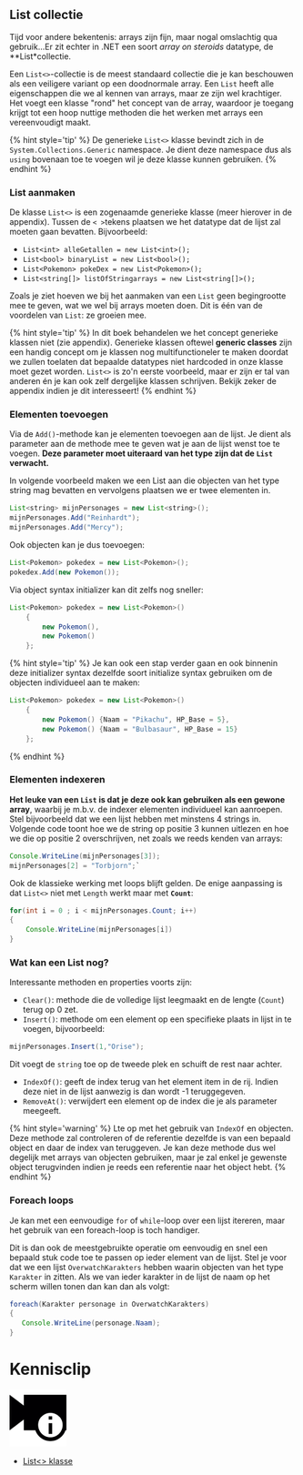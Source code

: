 ## List collectie

Tijd voor andere bekentenis: arrays zijn fijn, maar nogal omslachtig qua gebruik...Er zit echter in .NET een soort *array on steroids* datatype, de **List*collectie.

Een ``List<>``-collectie is de meest standaard collectie die je kan beschouwen als een veiligere variant op een doodnormale array. Een ``List`` heeft alle eigenschappen die we al kennen van arrays, maar ze zijn wel krachtiger.  Het voegt een klasse "rond" het concept van de array, waardoor je toegang krijgt tot een hoop nuttige methoden die het werken met arrays een vereenvoudigt maakt.

{% hint style='tip' %}
De generieke ``List<>`` klasse bevindt zich in de ``System.Collections.Generic`` namespace. Je dient deze namespace dus als ``using`` bovenaan toe te voegen wil je deze klasse kunnen gebruiken.
{% endhint %}

### List aanmaken

De klasse ``List<>`` is een zogenaamde generieke klasse (meer hierover in de appendix). Tussen de ``< >``tekens plaatsen we het datatype dat de lijst zal moeten gaan bevatten. Bijvoorbeeld:

* ``List<int> alleGetallen = new List<int>();``
* ``List<bool> binaryList = new List<bool>();``
* ``List<Pokemon> pokeDex = new List<Pokemon>();``
* ``List<string[]> listOfStringarrays = new List<string[]>();``

Zoals je ziet hoeven we bij het aanmaken van een ``List`` geen begingrootte mee te geven, wat we wel bij arrays moeten doen. Dit is één van de voordelen van ``List``: ze groeien mee.

{% hint style='tip' %}
In dit boek behandelen we het concept generieke klassen niet (zie appendix). Generieke klassen oftewel **generic classes** zijn een handig concept om je klassen nog multifunctioneler te maken doordat we zullen toelaten dat bepaalde datatypes niet hardcoded in onze klasse moet gezet worden. ``List<>`` is zo'n eerste voorbeeld, maar er zijn er tal van anderen én je kan ook zelf dergelijke klassen schrijven. Bekijk zeker de appendix indien je dit interesseert!
{% endhint %}

### Elementen toevoegen

Via de ``Add()``-methode kan je elementen toevoegen aan de lijst. Je dient als parameter aan de methode mee te geven wat je aan de lijst wenst toe te voegen. **Deze parameter moet uiteraard van het type zijn dat de ``List`` verwacht.** 

In volgende voorbeeld maken we een List aan die objecten van het type string mag bevatten en vervolgens plaatsen we er twee elementen in.

```java
List<string> mijnPersonages = new List<string>();
mijnPersonages.Add("Reinhardt");
mijnPersonages.Add("Mercy");
``` 

Ook objecten kan je dus toevoegen:

```java
List<Pokemon> pokedex = new List<Pokemon>();
pokedex.Add(new Pokemon());
```

Via object syntax initializer kan dit zelfs nog sneller:
```java
List<Pokemon> pokedex = new List<Pokemon>()
    {
        new Pokemon(),
        new Pokemon()
    };
```

{% hint style='tip' %}
Je kan ook een stap verder gaan en ook binnenin deze initializer syntax dezelfde soort initialize syntax gebruiken om de objecten individueel aan te maken:

```java
List<Pokemon> pokedex = new List<Pokemon>()
    {
        new Pokemon() {Naam = "Pikachu", HP_Base = 5},
        new Pokemon() {Naam = "Bulbasaur", HP_Base = 15}
    };
```

{% endhint %}

### Elementen indexeren

**Het leuke van een ``List`` is dat je deze ook kan gebruiken als een gewone array**, waarbij je m.b.v. de indexer elementen individueel kan aanroepen. Stel bijvoorbeeld dat we een lijst hebben met minstens 4 strings in. Volgende code toont hoe we de string op positie 3 kunnen uitlezen en hoe we die op positie 2 overschrijven, net zoals we reeds kenden van arrays:

```java
Console.WriteLine(mijnPersonages[3]);
mijnPersonages[2] = "Torbjorn";`
```

Ook de klassieke werking met loops blijft gelden. De enige aanpassing is dat ``List<>`` niet met ``Length`` werkt maar met **``Count``**:

```java
for(int i = 0 ; i < mijnPersonages.Count; i++)
{
    Console.WriteLine(mijnPersonages[i])
}
```

### Wat kan een List nog?

Interessante methoden en properties voorts zijn:

* ``Clear()``: methode die de volledige lijst leegmaakt en de lengte (``Count``) terug op 0 zet.
* ``Insert()``: methode om een element op een specifieke plaats in lijst in te voegen, bijvoorbeeld:
```java
mijnPersonages.Insert(1,"Orise");
```
Dit voegt de ``string`` toe op de tweede plek en schuift de rest naar achter.
* ``IndexOf()``: geeft de index terug van het element item in de rij. Indien deze niet in de lijst aanwezig is dan wordt -1 teruggegeven.
* ``RemoveAt()``: verwijdert een element op de index die je als parameter meegeeft.

{% hint style='warning' %}
Lte op met het gebruik van ``IndexOf`` en objecten. Deze methode zal controleren of de referentie dezelfde is van een bepaald object en daar de index van teruggeven. Je kan deze methode dus wel degelijk met arrays van objecten gebruiken, maar je zal enkel je gewenste object terugvinden indien je reeds een referentie naar het object hebt.
{% endhint %}

### Foreach loops

Je kan met een eenvoudige ``for`` of ``while``-loop over een lijst itereren, maar het gebruik van een foreach-loop is toch handiger.

Dit is dan ook de meestgebruikte operatie om eenvoudig en snel een bepaald stuk code toe te passen op ieder element van de lijst. Stel je voor dat we een lijst ``OverwatchKarakters`` hebben waarin objecten van het type ``Karakter`` in zitten. Als we van ieder karakter in de lijst de naam op het scherm willen tonen dan kan dan als volgt:

```java
foreach(Karakter personage in OverwatchKarakters)
{
   Console.WriteLine(personage.Naam);
}
```


<!---NOBOOKSTART--->
# Kennisclip
![](../assets/infoclip.png)

* [List<> klasse](https://ap.cloud.panopto.eu/Panopto/Pages/Viewer.aspx?id=ac1bfe58-b55b-4e7e-98f3-ab7a009085bc)
<!---NOBOOKEND--->